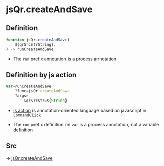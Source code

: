 # jsQr.createAndSave

## Definition

```js.js
function jsQr.createAndSave(
	${qrSrcStrString},
) -> runCreateAndSave
```

- The `run` prefix annotation is a process annotation
## Definition by js action

```js.js
var=runCreateAndSave
	?func=jsQr.createAndSave
	?args=
		&qrSrcStr=${String}
```

- [js action](#) is annotation-oriented language based on javascript in `CommandClick`

- The `run` prefix definition on `var` is a process annotation, not a variable definition

## Src

-> [jsQr.createAndSave](https://github.com/puutaro/CommandClick/blob/master/app/src/main/java/com/puutaro/commandclick/fragment_lib/terminal_fragment/js_interface/qr/JsQr.kt#L150)


